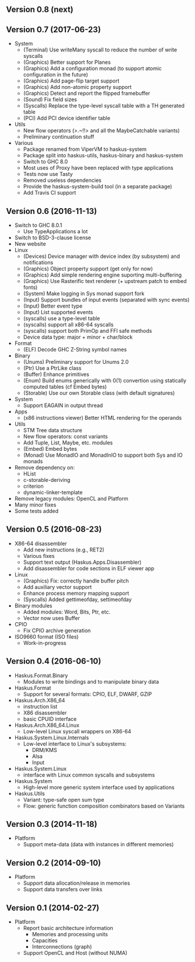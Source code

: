 ## Version 0.8 (next)

## Version 0.7 (2017-06-23)

* System
   * (Terminal) Use writeMany syscall to reduce the number of write syscalls
   * (Graphics) Better support for Planes
   * (Graphics) Add a configuration monad (to support atomic configuration in
     the future)
   * (Graphics) Add page-flip target support
   * (Graphics) Add non-atomic property support
   * (Graphics) Detect and report the flipped framebuffer
   * (Sound) Fix field sizes
   * (Syscalls) Replace the type-level syscall table with a TH generated table
   * (PCI) Add PCI device identifier table
* Utils
   * New flow operators (>.~!!> and all the MaybeCatchable variants)
   * Preliminary continuation stuff
* Various
   * Package renamed from ViperVM to haskus-system
   * Package split into haskus-utils, haskus-binary and haskus-system
   * Switch to GHC 8.0
   * Most uses of Proxy have been replaced with type applications
   * Tests now use Tasty
   * Removed useless dependencies
   * Provide the haskus-system-build tool (in a separate package)
   * Add Travis CI support


## Version 0.6 (2016-11-13)

* Switch to GHC 8.0.1
   * Use TypeApplications a lot
* Switch to BSD-3-clause license
* New website
* Linux
   * (Devices) Device manager with device index (by subsystem) and notifications
   * (Graphics) Object property support (get only for now)
   * (Graphics) Add simple rendering engine suporting multi-buffering
   * (Graphics) Use Rasterific text renderer (+ upstream patch to embed fonts)
   * (System) Make logging in Sys monad support fork
   * (Input) Support bundles of input events (separated with sync events)
   * (Input) Better event type
   * (Input) List supported events
   * (syscalls) use a type-level table
   * (syscalls) support all x86-64 syscalls
   * (syscalls) support both PrimOp and FFI safe methods
   * Device data type: major + minor + char/block
* Format
   * (ELF) Decode GHC Z-String symbol names
* Binary
   * (Unums) Preliminary support for Unums 2.0
   * (Ptr) Use a PtrLike class
   * (Buffer) Enhance primitives
   * (Enum) Build enums generically with 0(1) convertion using statically
     computed tables (cf Embed bytes)
   * (Storable) Use our own Storable class (with default signatures)
* System
   * Support EAGAIN in output thread
* Apps
   * (x86 instructions viewer) Better HTML rendering for the operands
* Utils
   * STM Tree data structure
   * New flow operators: const variants
   * Add Tuple, List, Maybe, etc. modules
   * (Embed) Embed bytes
   * (Monad) Use MonadIO and MonadInIO to support both Sys and IO monads
* Remove dependency on:
   * HList
   * c-storable-deriving
   * criterion
   * dynamic-linker-template
* Remove legacy modules: OpenCL and Platform
* Many minor fixes
* Some tests added

## Version 0.5 (2016-08-23)

* X86-64 disassembler
   * Add new instructions (e.g., RET2)
   * Various fixes
   * Support text output (Haskus.Apps.Disassembler)
   * Add disassembler for code sections in ELF viewer app
* Linux
   * (Graphics) Fix: correctly handle buffer pitch
   * Add auxiliary vector support
   * Enhance process memory mapping support
   * (Syscalls) Added gettimeofday, settimeofday
* Binary modules
   * Added modules: Word, Bits, Ptr, etc.
   * Vector now uses Buffer
* CPIO
   * Fix CPIO archive generation
* ISO9660 format (ISO files)
   * Work-in-progress

## Version 0.4 (2016-06-10)

* Haskus.Format.Binary
    * Modules to write bindings and to manipulate binary data
* Haskus.Format
    * Support for several formats: CPIO, ELF, DWARF, GZIP
* Haskus.Arch.X86_64
    * instruction list
    * X86 disassembler
    * basic CPUID interface
* Haskus.Arch.X86_64.Linux
    * Low-level Linux syscall wrappers on X86-64
* Haskus.System.Linux.Internals
    * Low-level interface to Linux's subsystems:
        * DRM/KMS
        * Alsa
        * Input
* Haskus.System.Linux
    * interface with Linux common syscalls and subsystems
* Haskus.System
    * High-level more generic system interface used by applications
* Haskus.Utils
    * Variant: type-safe open sum type
    * Flow: generic function composition combinators based on Variants

## Version 0.3 (2014-11-18)

* Platform
    * Support meta-data (data with instances in different memories)

## Version 0.2 (2014-09-10)

* Platform
    * Support data allocation/release in memories
    * Support data transfers over links

## Version 0.1 (2014-02-27)

* Platform
    * Report basic architecture information
        * Memories and processing units
        * Capacities
        * Interconnections (graph)
    * Support OpenCL and Host (without NUMA)
